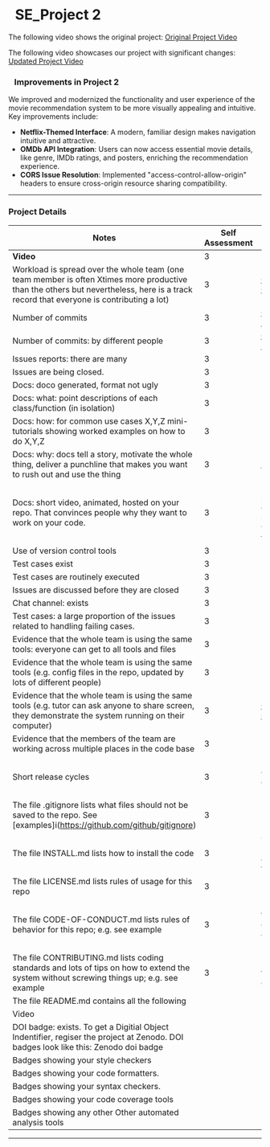 # &nbsp;&nbsp;SE_Project 2

The following video shows the original project:
[Original Project Video](https://www.youtube.com/watch?v=21Rol3h_CQQ)

The following video showcases our project with significant changes:
[Updated Project Video](https://youtu.be/uYQ4t7GOEyU)

### &nbsp;&nbsp; Improvements in Project 2

We improved and modernized the functionality and user experience of the movie recommendation system to be more visually appealing and intuitive. Key improvements include:

- **Netflix-Themed Interface**: A modern, familiar design makes navigation intuitive and attractive.
- **OMDb API Integration**: Users can now access essential movie details, like genre, IMDb ratings, and posters, enriching the recommendation experience.
- **CORS Issue Resolution**: Implemented "access-control-allow-origin" headers to ensure cross-origin resource sharing compatibility.

---

### Project Details

| **Notes** | **Self Assessment** | **Evidence** |
| --------- | ------------------- | ------------ |
| **Video** | 3 | |
| Workload is spread over the whole team (one team member is often Xtimes more productive than the others but nevertheless, here is a track record that everyone is contributing a lot) | 3 | [Contributors Graph](https://github.com/MadhurDixit13/MovieRecommender/graphs/contributors) |
| Number of commits | 3 | [Commits Log](https://github.com/MadhurDixit13/MovieRecommender/commits/master) |
| Number of commits: by different people | 3 | [Commits by User](https://github.com/MadhurDixit13/MovieRecommender/commits/master) |
| Issues reports: there are many | 3 | |
| Issues are being closed. | 3 | |
| Docs: doco generated, format not ugly | 3 | In GH |
| Docs: what: point descriptions of each class/function (in isolation) | 3 | In GH |
| Docs: how: for common use cases X,Y,Z mini-tutorials showing worked examples on how to do X,Y,Z | 3 | |
| Docs: why: docs tell a story, motivate the whole thing, deliver a punchline that makes you want to rush out and use the thing | 3 | [README](https://github.com/MadhurDixit13/MovieRecommender#readme) |
| Docs: short video, animated, hosted on your repo. That convinces people why they want to work on your code. | 3 | Demo video shows the current state and working of the project |
| Use of version control tools | 3 | |
| Test cases exist	 | 3 | |
| Test cases are routinely executed	 | 3 | |
| Issues are discussed before they are closed	 | 3 | |
| Chat channel: exists	 | 3 | |
| Test cases: a large proportion of the issues related to handling failing cases.	 | 3 | |
| Evidence that the whole team is using the same tools: everyone can get to all tools and files	 | 3 | |
| Evidence that the whole team is using the same tools (e.g. config files in the repo, updated by lots of different people)	 | 3 | |
| Evidence that the whole team is using the same tools (e.g. tutor can ask anyone to share screen, they demonstrate the system running on their computer)	 | 3 | [Contributing Guide](https://github.com/MadhurDixit13/MovieRecommender/blob/master/CONTRIBUTING.md) |
| Evidence that the members of the team are working across multiple places in the code base	 | 3 | |
| Short release cycles	 | 3 | No Github chat channel used |
| The file .gitignore lists what files should not be saved to the repo. See [examples]i(https://github.com/github/gitignore)	 | 3 | |
| The file INSTALL.md lists how to install the code	 | 3 | Open-source tools accessible to everyone |
| The file LICENSE.md lists rules of usage for this repo	 | 3 | |
| The file CODE-OF-CONDUCT.md lists rules of behavior for this repo; e.g. see example	 | 3 | Evidence through commits on different branches |
| The file CONTRIBUTING.md lists coding standards and lots of tips on how to extend the system without screwing things up; e.g. see example	 | 3 | More frequent commits |
|The file README.md contains all the following	||
|Video||
|DOI badge: exists. To get a Digitial Object Indentifier, regiser the project at Zenodo. DOI badges look like this: Zenodo doi badge	||
|Badges showing your style checkers	||
|Badges showing your code formatters.	||
|Badges showing your syntax checkers.	||
|Badges showing your code coverage tools	||
|Badges showing any other Other automated analysis tools	||

---
